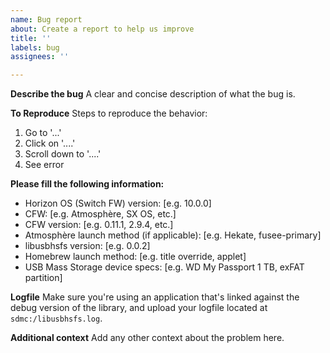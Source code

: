 ```yaml
---
name: Bug report
about: Create a report to help us improve
title: ''
labels: bug
assignees: ''

---
```


**Describe the bug**
A clear and concise description of what the bug is.

**To Reproduce**
Steps to reproduce the behavior:
1. Go to '...'
2. Click on '....'
3. Scroll down to '....'
4. See error

**Please fill the following information:**
- Horizon OS (Switch FW) version: [e.g. 10.0.0]
- CFW: [e.g. Atmosphère, SX OS, etc.]
- CFW version: [e.g. 0.11.1, 2.9.4, etc.]
- Atmosphère launch method (if applicable): [e.g. Hekate, fusee-primary]
- libusbhsfs version: [e.g. 0.0.2]
- Homebrew launch method: [e.g. title override, applet]
- USB Mass Storage device specs: [e.g. WD My Passport 1 TB, exFAT partition]

**Logfile**
Make sure you're using an application that's linked against the debug version of the library, and upload your logfile located at `sdmc:/libusbhsfs.log`.

**Additional context**
Add any other context about the problem here.
